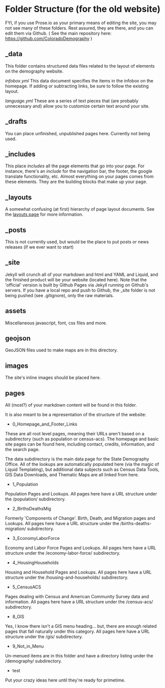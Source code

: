 # Folder Structure (for the old website)

FYI, if you use Prose.io as your primary means of editing the site, you may not see many of these folders.  Rest assured, they are there, and you can edit them via Github.
( See the main repository here: https://github.com/ColoradoDemography )

## \_data

This folder contains structured data files related to the layout of elements on the demography website.

*infobox.yml* This data document specifies the items in the infobox on the homepage.  If adding or subtracting links, be sure to follow the existing layout.

*language.yml* These are a series of text pieces that (are probably unnecessary and) allow you to customize certain text around your site.

## \_drafts

You can place unfinished, unpublished pages here.  Currently not being used.

## \_includes

This place *includes* all the page elements that go into your page.  For instance, there's an *include* for the navigation bar, the footer, the google translate functionality, etc.  Almost everything on your pages comes from these elements.  They are the building blocks that make up your page.

## \_layouts

A somewhat confusing (at first) hierarchy of page layout documents.  See the [layouts page](doc/layouts.md) for more information.

## \_posts

This is not currently used, but would be the place to put posts or news releases (if we ever want to start)

## \_site

Jekyll will crunch all of your markdown and html and YAML and Liquid, and the finished product will be your website (located here).  Note that the 'official' version is built by Github Pages via Jekyll running on Github's servers.  If you have a local repo and push to Github, the \_site folder is not being pushed (see .gitignore), only the raw materials.

## assets

Miscellaneous javascript, font, css files and more.

## geojson

GeoJSON files used to make maps are in this directory.

## images

The site's inline images should be placed here.

## pages

All (most?) of your markdown content will be found in this folder.  

It is also meant to be a representation of the structure of the website:

- 0\_Homepage\_and\_Footer\_Links

These are all root level pages, meaning their URLs aren't based on a subdirectory (such as population or census-acs).  The homepage and basic site pages can be found here, including contact, credits, information, and the search page.  

The data subdirectory is the main data page for the State Demography Office.  All of the lookups are automatically populated here (via the magic of Liquid Templating), but additional data subjects such as Census Data Tools, GIS Data Downloads, and Thematic Maps are all linked from here.

- 1\_Population

Population Pages and Lookups.  All pages here have a URL structure under the /population/ subdirectory.

- 2\_BirthsDeathsMig

Formerly 'Components of Change'.  Birth, Death, and Migration pages and Lookups.  All pages here have a URL structure under the /births-deaths-migration/ subdirectory.

- 3\_EconomyLaborForce

Economy and Labor Force Pages and Lookups.  All pages here have a URL structure under the /economy-labor-force/ subdirectory.

- 4\_HousingHouseholds

Housing and Household Pages and Lookups.  All pages here have a URL structure under the /housing-and-households/ subdirectory.

- 5\_CensusACS

Pages dealing with Census and American Community Survey data and information.  All pages here have a URL structure under the /census-acs/ subdirectory.

- 8\_GIS

Yes, I know there isn't a GIS menu heading... but, there are enough related pages that fall naturally under this category.  All pages here have a URL structure under the /gis/ subdirectory.

- 9\_Not\_in\_Menu

Un-menued items are in this folder and have a directory listing under the /demography/ subdirectory.

- test

Put your crazy ideas here until they're ready for primetime.

